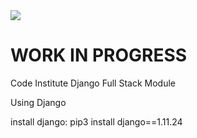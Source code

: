 <img src="https://codeinstitute.s3.amazonaws.com/fullstack/ci_logo_small.png" style="margin: 0;">

# WORK IN PROGRESS

Code Institute Django Full Stack Module

Using Django

install django: pip3 install django==1.11.24



